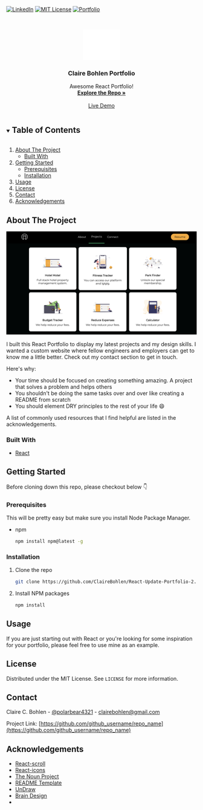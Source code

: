 



[![LinkedIn][linkedin-shield]][linkedin-url]
[![MIT License][license-shield]][license-url]
[![Portfolio][portfolio-shield]][linkedin-url]





<!-- PROJECT LOGO -->
<br />
<p align="center">
  <a href="https://github.com/ClaireBohlen">
    <img src="Bear.svg" alt="Logo" width="100" height="80">
  </a>

  <h3 align="center">Claire Bohlen Portfolio</h3>

  <p align="center">
    Awesome React Portfolio!
    <br />
    <a href="https://https://github.com/ClaireBohlen/React-Update-Portfolio-2.0"><strong>Explore the Repo »</strong></a>
    <br />
    <br />
    <a href="https://clairebohlen.github.io/React-Update-Portfolio-2.0/">Live Demo</a>
    
   
  </p>
</p>



<!-- TABLE OF CONTENTS -->
<details open="open">
  <summary><h2 style="display: inline-block">Table of Contents</h2></summary>
  <ol>
    <li>
      <a href="#about-the-project">About The Project</a>
      <ul>
        <li><a href="#built-with">Built With</a></li>
      </ul>
    </li>
    <li>
      <a href="#getting-started">Getting Started</a>
      <ul>
        <li><a href="#prerequisites">Prerequisites</a></li>
        <li><a href="#installation">Installation</a></li>
      </ul>
    </li>
    <li><a href="#usage">Usage</a></li>
    <!-- <li><a href="#roadmap">Roadmap</a></li> -->
    <!-- <li><a href="#contributing">Contributing</a></li> -->
    <li><a href="#license">License</a></li>
    <li><a href="#contact">Contact</a></li>
    <li><a href="#acknowledgements">Acknowledgements</a></li>
  </ol>
</details>



<!-- ABOUT THE PROJECT -->
## About The Project
<img src="desktop.png" width="600">



I built this React Portfolio to display my latest projects and my design skills. I wanted a custom website where fellow engineers and employers can get to know me a little better. Check out my contact section to get in touch.

Here's why:
* Your time should be focused on creating something amazing. A project that solves a problem and helps others
* You shouldn't be doing the same tasks over and over like creating a README from scratch
* You should element DRY principles to the rest of your life :smile:

A list of commonly used resources that I find helpful are listed in the acknowledgements.




### Built With
<!-- * [Laravel](https://laravel.com) -->
* [React](https://reactjs.org/)




<!-- GETTING STARTED -->
## Getting Started

Before cloning down this repo, please checkout below 👇

### Prerequisites

This will be pretty easy but make sure you install Node Package Manager.
<!-- Node Package Manager -->
* npm
  ```sh
  npm install npm@latest -g
  ```

### Installation

1. Clone the repo
   ```sh
   git clone https://github.com/ClaireBohlen/React-Update-Portfolio-2.0.git
   ```
2. Install NPM packages
   ```sh
   npm install
   ```



<!-- USAGE EXAMPLES -->
## Usage

If you are just starting out with React or you're looking for some inspiration for your portfolio, please feel free to use mine as an example.

<!-- LICENSE -->
## License

Distributed under the MIT License. See `LICENSE` for more information.



<!-- CONTACT -->
## Contact

Claire C. Bohlen - [@polarbear4321](https://twitter.com/polarbear4321_) - clairebohlen@gmail.com

Project Link: [https://github.com/github_username/repo_name](https://github.com/github_username/repo_name)



<!-- ACKNOWLEDGEMENTS -->
## Acknowledgements
* [React-scroll]()
* [React-icons]()
* [The Noun Project](https://thenounproject.com/)
* [README Template](https://fontawesome.com)
* [UnDraw](https://undraw.co/search)
* [Brain Design](https://www.youtube.com/channel/UCsKsymTY_4BYR-wytLjex7A)
* []()





<!-- MARKDOWN LINKS & IMAGES -->
<!-- https://www.markdownguide.org/basic-syntax/#reference-style-links -->

[portfolio-shield]: https://img.shields.io/badge/PORTFOLIO-URL-blueviolet
[portfolio-url]: https://clairebohlen.github.io/React-Update-Portfolio-2.0/



[license-shield]: https://img.shields.io/badge/LICENSE-MIT-blueviolet
[license-url]: https://github.com/github_username/repo/blob/master/LICENSE.txt

[linkedin-shield]: https://img.shields.io/badge/-LINKEDIN-blueviolet
[linkedin-url]: https://www.linkedin.com/in/claire-bohlen-63a4b5119/
